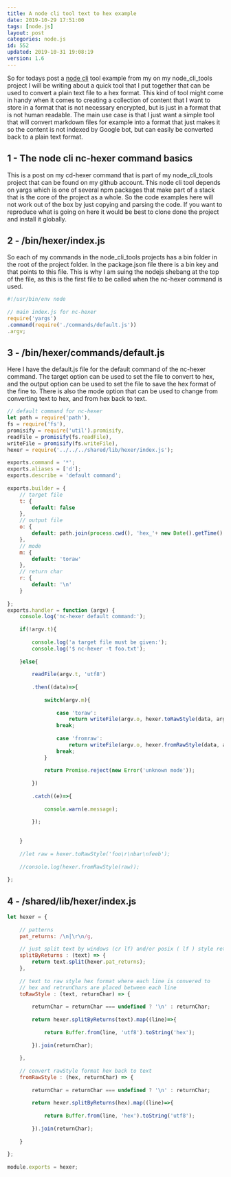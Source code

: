 ```yaml
---
title: A node cli tool text to hex example
date: 2019-10-29 17:51:00
tags: [node.js]
layout: post
categories: node.js
id: 552
updated: 2019-10-31 19:08:19
version: 1.6
---
```


So for todays post a [node cli](/2019/10/23/nodejs-cli/) tool example from my on my node_cli_tools project I will be writing about a quick tool that I put together that can be used to convert a plain text file to a hex format. This kind of tool might come in handy when it comes to creating a collection of content that I want to store in a format that is not necessary encrypted, but is just in a format that is not human readable. The main use case is that I just want a simple tool that will convert markdown files for example into a format that just makes it so the content is not indexed by Google bot, but can easily be converted back to a plain text format.

<!-- more -->

## 1 - The node cli nc-hexer command basics

This is a post on my cd-hexer command that is part of my node_cli_tools project that can be found on my github account. This node cli tool depends on yargs which is one of several npm packages that make part of a stack that is the core of the project as a whole. So the code examples here will not work out of the box by just copying and parsing the code. If you want to reproduce what is going on here it would be best to clone done the project and install it globally.


## 2 - /bin/hexer/index.js

So each of my commands in the node_cli_tools projects has a bin folder in the root of the project folder. In the package.json file there is a bin key and that points to this file. This is why I am suing the nodejs shebang at the top of the file, as this is the first file to be called when the nc-hexer command is used.

```js
#!/usr/bin/env node
 
// main index.js for nc-hexer
require('yargs')
.command(require('./commands/default.js'))
.argv;
```

## 3 - /bin/hexer/commands/default.js

Here I have the default.js file for the default command of the nc-hexer command. The target option can be used to set the file to convert to hex, and the output option can be used to set the file to save the hex format of the fine to. There is also the mode option that can be used to change from converting text to hex, and from hex back to text.

```js
// default command for nc-hexer
let path = require('path'),
fs = require('fs'),
promisify = require('util').promisify,
readFile = promisify(fs.readFile),
writeFile = promisify(fs.writeFile),
hexer = require('../../../shared/lib/hexer/index.js');
 
exports.command = '*';
exports.aliases = ['d'];
exports.describe = 'default command';
 
exports.builder = {
    // target file
    t: {
        default: false
    },
    // output file
    o: {
        default: path.join(process.cwd(), 'hex_'+ new Date().getTime() +'.txt')
    },
    // mode
    m: {
        default: 'toraw'
    },
    // return char
    r: {
        default: '\n'
    }
    
};
exports.handler = function (argv) {
    console.log('nc-hexer default command:');
 
    if(!argv.t){
        
        console.log('a target file must be given:');
        console.log('$ nc-hexer -t foo.txt');
        
    }else{
        
        readFile(argv.t, 'utf8')
        
        .then((data)=>{
            
            switch(argv.m){
                
                case 'toraw':
                    return writeFile(argv.o, hexer.toRawStyle(data, argv.r));
                break;
                
                case 'fromraw':
                    return writeFile(argv.o, hexer.fromRawStyle(data, argv.r));
                break;
            }
            
            return Promise.reject(new Error('unknown mode'));
            
        })
        
        .catch((e)=>{
            
            console.warn(e.message);
            
        });
        
        
    }
    
    //let raw = hexer.toRawStyle('foo\r\nbar\nfeeb');
    
    //console.log(hexer.fromRawStyle(raw));
    
};
```

## 4 - /shared/lib/hexer/index.js


```js
let hexer = {
    
    // patterns
    pat_returns: /\n|\r\n/g,
    
    // just split text by windows (cr lf) and/or posix ( lf ) style retruns 
    splitByReturns : (text) => {
        return text.split(hexer.pat_returns);
    },
    
    // text to raw style hex format where each line is convered to
    // hex and retrunChars are placed between each line
    toRawStyle : (text, returnChar) => {
        
        returnChar = returnChar === undefined ? '\n' : returnChar;
        
        return hexer.splitByReturns(text).map((line)=>{
            
            return Buffer.from(line, 'utf8').toString('hex');
            
        }).join(returnChar);
        
    },
    
    // convert rawStyle format hex back to text
    fromRawStyle : (hex, returnChar) => {
        
        returnChar = returnChar === undefined ? '\n' : returnChar;
        
        return hexer.splitByReturns(hex).map((line)=>{
            
            return Buffer.from(line, 'hex').toString('utf8');
            
        }).join(returnChar);
        
    }
    
};
 
module.exports = hexer;
```